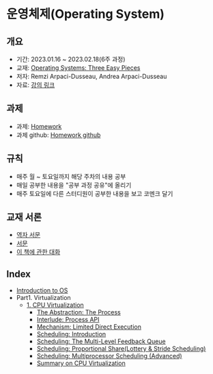 # 운영체제(Operating System)

## 개요
- 기간: 2023.01.16 ~ 2023.02.18(6주 과정)
- 교재: [Operating Systems: Three Easy Pieces](https://s3.us-west-2.amazonaws.com/secure.notion-static.com/bd597fb0-9881-4080-a55c-ec98034831a2/Operating_Systems_Three_Easy_Pieces.pdf?X-Amz-Algorithm=AWS4-HMAC-SHA256&X-Amz-Content-Sha256=UNSIGNED-PAYLOAD&X-Amz-Credential=AKIAT73L2G45EIPT3X45%2F20230116%2Fus-west-2%2Fs3%2Faws4_request&X-Amz-Date=20230116T105552Z&X-Amz-Expires=86400&X-Amz-Signature=65ed8245ef1893f313661b69480a54f4f1a79e2c82a5a7771a87b2f2c5df4dfa&X-Amz-SignedHeaders=host&response-content-disposition=filename%3D%22Operating%2520Systems%2520Three%2520Easy%2520Pieces.pdf%22&x-id=GetObject)
- 저자: Remzi Arpaci-Dusseau, Andrea Arpaci-Dusseau
- 자료: [강의 링크](https://pdos.csail.mit.edu/6.828/2016/xv6.html)

## 과제
- 과제: [Homework](https://pages.cs.wisc.edu/~remzi/OSTEP/Homework/homework.html)
- 과제 github: [Homework github](https://github.com/remzi-arpacidusseau/ostep-homework/)

## 규칙
- 매주 월 ~ 토요일까지 해당 주차의 내용 공부
- 매일 공부한 내용을 "공부 과정 공유"에 올리기
- 매주 토요일에 다른 스터디원이 공부한 내용을 보고 코멘크 달기

## 교재 서론
- [역자 서문](https://pages.cs.wisc.edu/~remzi/OSTEP/Korean/00-preface-tx.pdf)
- [서문](https://pages.cs.wisc.edu/~remzi/OSTEP/Korean/00-preface.pdf)
- [이 책에 관한 대화](https://pages.cs.wisc.edu/~remzi/OSTEP/Korean/01-dialogue-threeeasy.pdf)

## Index
- [Introduction to OS](https://pages.cs.wisc.edu/~remzi/OSTEP/Korean/02-intro.pdf)
- Part1. Virtualization
  - [1. CPU Virtualization](https://pages.cs.wisc.edu/~remzi/OSTEP/Korean/03-dialogue-virtualization.pdf)
    - [The Abstraction: The Process](https://pages.cs.wisc.edu/~remzi/OSTEP/Korean/04-cpu-intro.pdf)
    - [Interlude: Process API](https://pages.cs.wisc.edu/~remzi/OSTEP/Korean/05-cpu-api.pdf)
    - [Mechanism: Limited Direct Execution](https://pages.cs.wisc.edu/~remzi/OSTEP/Korean/06-cpu-mechanisms.pdf)
    - [Scheduling: Introduction](https://pages.cs.wisc.edu/~remzi/OSTEP/Korean/07-cpu-sched.pdf)
    - [Scheduling: The Multi-Level Feedback Queue](https://pages.cs.wisc.edu/~remzi/OSTEP/Korean/08-cpu-sched-mlfq.pdf)
    - [Scheduling: Proportional Share(Lottery & Stride Scheduling)](https://pages.cs.wisc.edu/~remzi/OSTEP/Korean/09-cpu-sched-lottery.pdf)
    - [Scheduling: Multiprocessor Scheduling (Advanced)](https://pages.cs.wisc.edu/~remzi/OSTEP/Korean/10-cpu-sched-multi.pdf)
    - [Summary on CPU Virtualization](https://pages.cs.wisc.edu/~remzi/OSTEP/Korean/11-cpu-dialogue.pdf)
